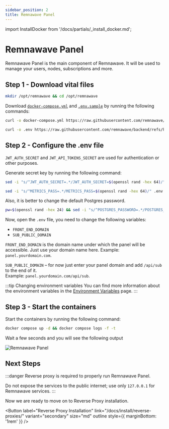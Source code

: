 ```yaml
---
sidebar_position: 2
title: Remnawave Panel
---
```


import InstallDocker from '/docs/partials/\_install_docker.md';

# Remnawave Panel

Remnawave Panel is the main component of Remnawave. It will be used to manage your users, nodes, subscriptions and more.

<InstallDocker />

## Step 1 - Download vital files

```bash title="Creating project directory"
mkdir /opt/remnawave && cd /opt/remnawave
```

Download [`docker-compose.yml`][compose-file] and [`.env.sample`][env-file] by running the following commands:

```bash title="Get docker-compose.yml file"
curl -o docker-compose.yml https://raw.githubusercontent.com/remnawave/backend/refs/heads/main/docker-compose-prod.yml
```

```bash title="Get .env file"
curl -o .env https://raw.githubusercontent.com/remnawave/backend/refs/heads/main/.env.sample
```

## Step 2 - Configure the .env file

`JWT_AUTH_SECRET` and `JWT_API_TOKENS_SECRET` are used for authentication or other purposes.

Generate secret key by running the following command:

```bash title="Generating secure keys"
sed -i "s/^JWT_AUTH_SECRET=.*/JWT_AUTH_SECRET=$(openssl rand -hex 64)/" .env && sed -i "s/^JWT_API_TOKENS_SECRET=.*/JWT_API_TOKENS_SECRET=$(openssl rand -hex 64)/" .env
```

```bash title="Generating passwords"
sed -i "s/^METRICS_PASS=.*/METRICS_PASS=$(openssl rand -hex 64)/" .env && sed -i "s/^WEBHOOK_SECRET_HEADER=.*/WEBHOOK_SECRET_HEADER=$(openssl rand -hex 64)/" .env
```

Also, it is better to change the default Postgres password.

```bash title="Changing Postgres password"
pw=$(openssl rand -hex 24) && sed -i "s/^POSTGRES_PASSWORD=.*/POSTGRES_PASSWORD=$pw/" .env && sed -i "s|^\(DATABASE_URL=\"postgresql://postgres:\)[^\@]*\(@.*\)|\1$pw\2|" .env
```

Now, open the `.env` file, you need to change the following variables:

- `FRONT_END_DOMAIN`
- `SUB_PUBLIC_DOMAIN`

`FRONT_END_DOMAIN` is the domain name under which the panel will be accessible. Just use your domain name here.
Example: `panel.yourdomain.com`.

`SUB_PUBLIC_DOMAIN` – for now just enter your panel domain and add `/api/sub` to the end of it.  
Example: `panel.yourdomain.com/api/sub`.

:::tip Changing environment variables
You can find more information about the environment variables in the [Environment Variables](/docs/install/environment-variables.md) page.
:::

## Step 3 - Start the containers

Start the containers by running the following command:

```bash title="Start the containers"
docker compose up -d && docker compose logs -f -t
```

Wait a few seconds and you will see the following output

![Remnawave Panel](/install/panel_up.webp)

## Next Steps

:::danger
Reverse proxy is required to properly run Remnawave Panel.

Do not expose the services to the public internet; use only `127.0.0.1` for Remnawave services.
:::

Now we are ready to move on to Reverse Proxy installation.

<Button label="Reverse Proxy Installation" link="/docs/install/reverse-proxies/" variant="secondary" size="md" outline style={{ marginBottom: '1rem' }} />

[compose-file]: https://raw.githubusercontent.com/remnawave/backend/refs/heads/main/docker-compose-prod.yml
[env-file]: https://raw.githubusercontent.com/remnawave/backend/refs/heads/main/.env.sample
